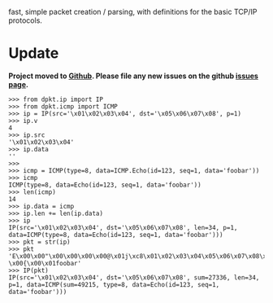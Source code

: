 fast, simple packet creation / parsing, with definitions for the basic TCP/IP protocols.

# Update #
**Project moved to [Github](https://github.com/kbandla/dpkt).
Please file any new issues on the github [issues page](https://github.com/kbandla/dpkt/issues).**

```
>>> from dpkt.ip import IP                            
>>> from dpkt.icmp import ICMP
>>> ip = IP(src='\x01\x02\x03\x04', dst='\x05\x06\x07\x08', p=1)
>>> ip.v
4
>>> ip.src
'\x01\x02\x03\x04'
>>> ip.data
''
>>> 
>>> icmp = ICMP(type=8, data=ICMP.Echo(id=123, seq=1, data='foobar'))
>>> icmp
ICMP(type=8, data=Echo(id=123, seq=1, data='foobar'))
>>> len(icmp)
14
>>> ip.data = icmp
>>> ip.len += len(ip.data)
>>> ip
IP(src='\x01\x02\x03\x04', dst='\x05\x06\x07\x08', len=34, p=1, data=ICMP(type=8, data=Echo(id=123, seq=1, data='foobar')))
>>> pkt = str(ip)
>>> pkt
'E\x00\x00"\x00\x00\x00\x00@\x01j\xc8\x01\x02\x03\x04\x05\x06\x07\x08\x08\x00\xc0?\x00{\x00\x01foobar'
>>> IP(pkt)
IP(src='\x01\x02\x03\x04', dst='\x05\x06\x07\x08', sum=27336, len=34, p=1, data=ICMP(sum=49215, type=8, data=Echo(id=123, seq=1, data='foobar')))
```
